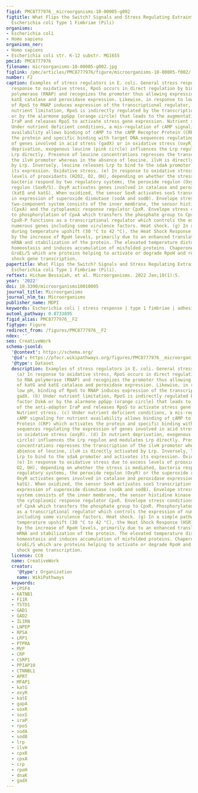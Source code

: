 ```yaml
---
figid: PMC8777976__microorganisms-10-00005-g002
figtitle: What Flips the Switch? Signals and Stress Regulating Extraintestinal Pathogenic
  Escherichia coli Type 1 Fimbriae (Pili)
organisms:
- Escherichia coli
- Homo sapiens
organisms_ner:
- Homo sapiens
- Escherichia coli str. K-12 substr. MG1655
pmcid: PMC8777976
filename: microorganisms-10-00005-g002.jpg
figlink: /pmc/articles/PMC8777976/figure/microorganisms-10-00005-f002/
number: F2
caption: Examples of stress regulators in E. coli. General stress response. (a) In
  response to oxidative stress, RpoS occurs in direct regulation by binding to RNA
  polymerase (RNAP) and recognizes the promoter thus allowing expression of katG and
  katE catalase and peroxidase expression. Likewise, in response to low pH, binding
  of RpoS to RNAP induces expression of the transcriptional regulator, gadX. (b) Under
  nutrient limitation, RpoS is indirectly regulated by the transcription factor DskA
  or by the alarmone ppGpp (orange circle) that leads to the augmentation of the anti-adaptor
  IraP and releases RpoS to activate stress gene expression. Nutrient stress. (c)
  Under nutrient deficient conditions, a mis-regulation of cAMP signaling for nutrient
  availability allows binding of cAMP to the cAMP Receptor Protein (CRP) which activates
  the protein and specific binding with target DNA sequences regulating the expression
  of genes involved in acid stress (gadX) or in oxidative stress (oxyR). (d) In nutrient
  deprivation, exogenous leucine (pink circle) influences the Lrp regulon and modulates
  Lrp directly. Presence of leucine concentrations represses the transcription of
  the ilvH promoter whereas in the absence of leucine, ilvH is directly activated
  by Lrp. Inversely, leucine releases Lrp to bind to the sdaA promoter and activates
  its expression. Oxidative stress. (e) In response to oxidative stress due to excess
  levels of prooxidants (H2O2, O2, OH), depending on whether the stress is mediated,
  bacteria respond by two regulatory systems, the peroxide regulon (OxyR) or the superoxide
  regulon (SoxR/S). OxyR activates genes involved in catalase and peroxidase expression
  (katE and katG). When oxidized, the sensor SoxR activates soxS transcription resulting
  in expression of superoxide dismutase (sodA and sodB). Envelope stress. (f) The
  two-component system consists of the inner membrane, the sensor histidine kinase
  (CpxA) and the cytoplasmic response regulator CpxR. Envelope stress conditions lead
  to phosphorylation of CpxA which transfers the phosphate group to CpxR. Phosphorylated
  CpxR-P functions as a transcriptional regulator which controls the expression of
  numerous genes including some virulence factors. Heat shock. (g) In a simple pathway,
  during temperature upshift (30 °C to 42 °C), the Heat Shock Response (HSR) is induced
  by the increase of RpoH levels, primarily due to an enhanced translation of rpoH
  mRNA and stabilization of the protein. The elevated temperature disturbs protein
  homeostasis and induces accumulation of misfolded proteins. Chaperones DnaK and
  GroEL/S which are proteins helping to activate or degrade RpoH and regulate heat
  shock gene transcription.
papertitle: What Flips the Switch? Signals and Stress Regulating Extraintestinal Pathogenic
  Escherichia coli Type 1 Fimbriae (Pili).
reftext: Hicham Bessaiah, et al. Microorganisms. 2022 Jan;10(1):5.
year: '2022'
doi: 10.3390/microorganisms10010005
journal_title: Microorganisms
journal_nlm_ta: Microorganisms
publisher_name: MDPI
keywords: Escherichia coli | stress response | type 1 fimbriae | adhesion
automl_pathway: 0.8733895
figid_alias: PMC8777976__F2
figtype: Figure
redirect_from: /figures/PMC8777976__F2
ndex: ''
seo: CreativeWork
schema-jsonld:
  '@context': https://schema.org/
  '@id': https://pfocr.wikipathways.org/figures/PMC8777976__microorganisms-10-00005-g002.html
  '@type': Dataset
  description: Examples of stress regulators in E. coli. General stress response.
    (a) In response to oxidative stress, RpoS occurs in direct regulation by binding
    to RNA polymerase (RNAP) and recognizes the promoter thus allowing expression
    of katG and katE catalase and peroxidase expression. Likewise, in response to
    low pH, binding of RpoS to RNAP induces expression of the transcriptional regulator,
    gadX. (b) Under nutrient limitation, RpoS is indirectly regulated by the transcription
    factor DskA or by the alarmone ppGpp (orange circle) that leads to the augmentation
    of the anti-adaptor IraP and releases RpoS to activate stress gene expression.
    Nutrient stress. (c) Under nutrient deficient conditions, a mis-regulation of
    cAMP signaling for nutrient availability allows binding of cAMP to the cAMP Receptor
    Protein (CRP) which activates the protein and specific binding with target DNA
    sequences regulating the expression of genes involved in acid stress (gadX) or
    in oxidative stress (oxyR). (d) In nutrient deprivation, exogenous leucine (pink
    circle) influences the Lrp regulon and modulates Lrp directly. Presence of leucine
    concentrations represses the transcription of the ilvH promoter whereas in the
    absence of leucine, ilvH is directly activated by Lrp. Inversely, leucine releases
    Lrp to bind to the sdaA promoter and activates its expression. Oxidative stress.
    (e) In response to oxidative stress due to excess levels of prooxidants (H2O2,
    O2, OH), depending on whether the stress is mediated, bacteria respond by two
    regulatory systems, the peroxide regulon (OxyR) or the superoxide regulon (SoxR/S).
    OxyR activates genes involved in catalase and peroxidase expression (katE and
    katG). When oxidized, the sensor SoxR activates soxS transcription resulting in
    expression of superoxide dismutase (sodA and sodB). Envelope stress. (f) The two-component
    system consists of the inner membrane, the sensor histidine kinase (CpxA) and
    the cytoplasmic response regulator CpxR. Envelope stress conditions lead to phosphorylation
    of CpxA which transfers the phosphate group to CpxR. Phosphorylated CpxR-P functions
    as a transcriptional regulator which controls the expression of numerous genes
    including some virulence factors. Heat shock. (g) In a simple pathway, during
    temperature upshift (30 °C to 42 °C), the Heat Shock Response (HSR) is induced
    by the increase of RpoH levels, primarily due to an enhanced translation of rpoH
    mRNA and stabilization of the protein. The elevated temperature disturbs protein
    homeostasis and induces accumulation of misfolded proteins. Chaperones DnaK and
    GroEL/S which are proteins helping to activate or degrade RpoH and regulate heat
    shock gene transcription.
  license: CC0
  name: CreativeWork
  creator:
    '@type': Organization
    name: WikiPathways
  keywords:
  - CPSF4
  - KATNB1
  - F11R
  - TSTD1
  - GAD1
  - GAD2
  - IL1RN
  - LNPEP
  - RPSA
  - LRP1
  - PTPRA
  - MVP
  - CRP
  - CSRP1
  - PPIAP10
  - CTNNBL1
  - APRT
  - MFAP1
  - katG
  - oxyR
  - katE
  - gapA
  - soxR
  - soxS
  - iraP
  - rpoS
  - sodA
  - sodB
  - lrp
  - ilvH
  - cpxR
  - cpxA
  - crp
  - rpoH
  - dnaK
  - gadX
---
```

